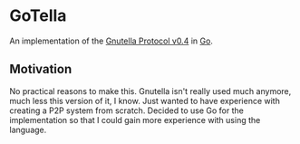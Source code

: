 # GoTella

An implementation of the [Gnutella Protocol v0.4](https://courses.engr.illinois.edu/cs425/gnutella_protocol_0.4.pdf) in [Go](http://golang.org/).

## Motivation
No practical reasons to make this. Gnutella isn't really used much anymore, much less this version of it, I know. Just wanted to have experience with creating a P2P system from scratch. Decided to use Go for the implementation so that I could gain more experience with using the language.

